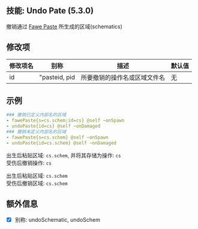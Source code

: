 技能: Undo Pate (5.3.0)
--------------------------

撤销通过 [Fawe Paste](/TranslatedByShark/Mythic-Manual-CN/-/wikis/%E6%8A%80%E8%83%BD/%E5%88%97%E8%A1%A8/fawepaste) 所生成的区域(schematics)

修改项
----------

| 修改项名 | 别称    | 描述                                                                                                    | 默认值 |
|-----------|------------|----------------------------------------------------------------------------------------------------------------|---------------|
| id | "pasteid, pid | 所要撤销的操作名或区域文件名 | 无 |

示例
--------

```yaml
### 撤销已定义内部名的区域
- fawePaste{s=cs.schem;id=cs} @self ~onSpawn
- undoPaste{id=cs} @self ~onDamaged
### 撤销未定义内部名的区域
- fawePaste{s=cs.schem} @self ~onSpawn
- undoPaste{id=cs.schem} @self ~onDamaged
```
出生后粘贴区域: `cs.schem`, 并将其存储为操作: `cs`  
受伤后撤销操作: `cs`

出生后粘贴区域: `cs.schem`  
受伤后撤销区域: `cs.schem`

额外信息
-

- [x] 别称: undoSchematic, undoSchem
